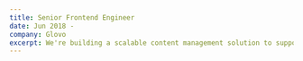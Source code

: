 ```yaml
---
title: Senior Frontend Engineer
date: Jun 2018 -
company: Glovo
excerpt: We're building a scalable content management solution to support our company on the road to become the most popular next-generation delivery service.
---
```

